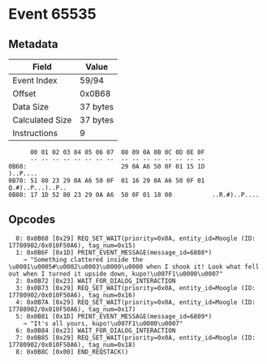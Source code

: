 # Event 65535

## Metadata

| Field           | Value    |
|-----------------|----------|
| Event Index     | 59/94    |
| Offset          | 0x0B68   |
| Data Size       | 37 bytes |
| Calculated Size | 37 bytes |
| Instructions    | 9        |

```
      00 01 02 03 04 05 06 07  08 09 0A 0B 0C 0D 0E 0F
      -- -- -- -- -- -- -- --  -- -- -- -- -- -- -- --
0B60:                          29 0A A6 50 0F 01 15 1D          )..P....
0B70: 51 80 23 29 0A A6 50 0F  01 16 29 0A A6 50 0F 01  Q.#)..P...)..P..
0B80: 17 1D 52 80 23 29 0A A6  50 0F 01 18 00           ..R.#)..P....   
```

## Opcodes

```
  0: 0x0B68 [0x29] REQ_SET_WAIT(priority=0x0A, entity_id=Moogle (ID: 17780902/0x010F50A6), tag_num=0x15)
  1: 0x0B6F [0x1D] PRINT_EVENT_MESSAGE(message_id=6808*)
    → "Something clattered inside the \u0001\u0005#\u0002\u0003\u0000\u0000 when I shook it! Look what fell out when I turned it upside down, kupo!\u007F1\u0000\u0007"
  2: 0x0B72 [0x23] WAIT_FOR_DIALOG_INTERACTION
  3: 0x0B73 [0x29] REQ_SET_WAIT(priority=0x0A, entity_id=Moogle (ID: 17780902/0x010F50A6), tag_num=0x16)
  4: 0x0B7A [0x29] REQ_SET_WAIT(priority=0x0A, entity_id=Moogle (ID: 17780902/0x010F50A6), tag_num=0x17)
  5: 0x0B81 [0x1D] PRINT_EVENT_MESSAGE(message_id=6809*)
    → "It's all yours, kupo!\u007F1\u0000\u0007"
  6: 0x0B84 [0x23] WAIT_FOR_DIALOG_INTERACTION
  7: 0x0B85 [0x29] REQ_SET_WAIT(priority=0x0A, entity_id=Moogle (ID: 17780902/0x010F50A6), tag_num=0x18)
  8: 0x0B8C [0x00] END_REQSTACK()
```
